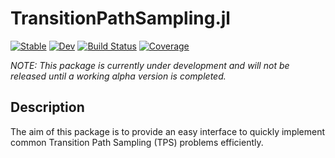 # TransitionPathSampling.jl

[![Stable](https://img.shields.io/badge/docs-stable-blue.svg)](https://JamieMair.github.io/TransitionPathSampling.jl/stable)
[![Dev](https://img.shields.io/badge/docs-dev-blue.svg)](https://JamieMair.github.io/TransitionPathSampling.jl/dev)
[![Build Status](https://github.com/JamieMair/TransitionPathSampling.jl/workflows/CI/badge.svg)](https://github.com/JamieMair/TransitionPathSampling.jl/actions)
[![Coverage](https://codecov.io/gh/JamieMair/TransitionPathSampling.jl/branch/main/graph/badge.svg?token=f4WisaafXY)](https://codecov.io/gh/JamieMair/TransitionPathSampling.jl)

_NOTE: This package is currently under development and will not be released until a working alpha version is completed._ 

## Description
The aim of this package is to provide an easy interface to quickly implement common Transition Path Sampling (TPS) problems efficiently.

